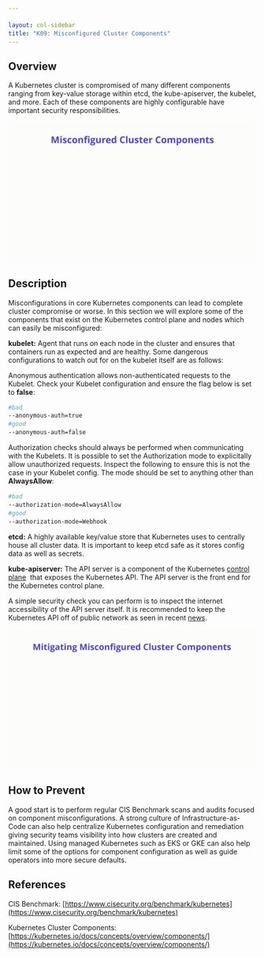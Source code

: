 ```yaml
---

layout: col-sidebar
title: "K09: Misconfigured Cluster Components"
---
```


## Overview
A Kubernetes cluster is compromised of many different components ranging from key-value storage within etcd, the kube-apiserver, the kubelet, and more. Each of these components are highly configurable have important security responsibilities. 

![Misconfigured Cluster Components - Illustration](../../../assets/images/K09-2022.gif)

## Description

Misconfigurations in core Kubernetes components can lead to complete cluster compromise or worse. In this section we will explore some of the components that exist on the Kubernetes control plane and nodes which can easily be misconfigured:

**kubelet:** Agent that runs on each node in the cluster and ensures that containers run as expected and are healthy. Some dangerous configurations to watch out for on the kubelet itself are as follows:

Anonymous authentication allows non-authenticated requests to the Kubelet. Check your Kubelet configuration and ensure the flag below is set to **false**:

```bash
#bad
--anonymous-auth=true
#good
--anonymous-auth=false
```

Authorization checks should always be performed when communicating with the Kubelets. It is possible to set the Authorization mode to explicitally allow unauthorized requests. Inspect the following to ensure this is not the case in your Kubelet config. The mode should be set to anything other than **AlwaysAllow**:

```bash
#bad
--authorization-mode=AlwaysAllow
#good
--authorization-mode=Webhook
```

**etcd:** A highly available key/value store that Kubernetes uses to centrally house all cluster data. It is important to keep etcd safe as it stores config data as well as secrets. 

**kube-apiserver:** The API server is a component of the Kubernetes [control plane](https://kubernetes.io/docs/reference/glossary/?all=true#term-control-plane)
 that exposes the Kubernetes API. The API server is the front end for the Kubernetes control plane. 

A simple security check you can perform is to inspect the internet accessibility of the API server itself. It is recommended to keep the Kubernetes API off of public network as seen in recent [news](https://www.bleepingcomputer.com/news/security/over-900-000-kubernetes-instances-found-exposed-online/). 

![Misconfigured Cluster Components - Mitigations](../../../assets/images/K09-2022-mitigation.gif)

## How to Prevent

A good start is to perform regular CIS Benchmark scans and audits focused on component misconfigurations. A strong culture of Infrastructure-as-Code can also help centralize Kubernetes configuration and remediation giving security teams visibility into how clusters are created and maintained. Using managed Kubernetes such as EKS or GKE can also help limit some of the options for component configuration as well as guide operators into more secure defaults. 

## References

CIS Benchmark: [https://www.cisecurity.org/benchmark/kubernetes](https://www.cisecurity.org/benchmark/kubernetes)

Kubernetes Cluster Components: [https://kubernetes.io/docs/concepts/overview/components/](https://kubernetes.io/docs/concepts/overview/components/)